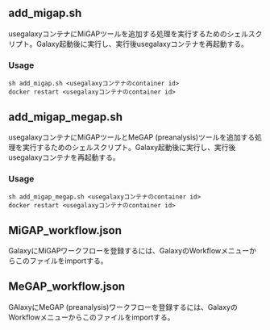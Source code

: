 ## add_migap.sh
usegalaxyコンテナにMiGAPツールを追加する処理を実行するためのシェルスクリプト。Galaxy起動後に実行し、実行後usegalaxyコンテナを再起動する。

### Usage
```usage
sh add_migap.sh <usegalaxyコンテナのcontainer id>
docker restart <usegalaxyコンテナのcontainer id>
```

## add_migap_megap.sh
usegalaxyコンテナにMiGAPツールとMeGAP (preanalysis)ツールを追加する処理を実行するためのシェルスクリプト。Galaxy起動後に実行し、実行後usegalaxyコンテナを再起動する。

### Usage
```usage
sh add_migap_megap.sh <usegalaxyコンテナのcontainer id>
docker restart <usegalaxyコンテナのcontainer id>
```

## MiGAP_workflow.json
GalaxyにMiGAPワークフローを登録するには、GalaxyのWorkflowメニューからこのファイルをimportする。

## MeGAP_workflow.json
GAlaxyにMeGAP (preanalysis)ワークフローを登録するには、GalaxyのWorkflowメニューからこのファイルをimportする。
